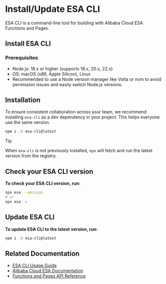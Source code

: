 # Install/Update ESA CLI

ESA CLI is a command-line tool for building with Alibaba Cloud ESA Functions and Pages.

## Install ESA CLI

### Prerequisites

- Node.js: 18.x or higher (supports 18.x, 20.x, 22.x)
- OS: macOS (x86, Apple Silicon), Linux
- Recommended to use a Node version manager like Volta or nvm to avoid permission issues and easily switch Node.js versions.

## Installation

To ensure consistent collaboration across your team, we recommend installing `esa-cli` as a dev dependency in your project. This helps everyone use the same version.

```bash
npm i -D esa-cli@latest
```

> [!TIP]
> When `esa-cli` is not previously installed, `npx` will fetch and run the latest version from the registry.

## Check your ESA CLI version

**To check your ESA CLI version, run:**

```bash
npx esa --version
# or
npx esa -v
```

## Update ESA CLI

**To update ESA CLI to the latest version, run:**

```bash
npm i -D esa-cli@latest
```

## Related Documentation

- [ESA CLI Usage Guide](./README.md)
- [Alibaba Cloud ESA Documentation](https://help.aliyun.com/document_detail/2710021.html)
- [Functions and Pages API Reference](https://help.aliyun.com/document_detail/2710024.html)
